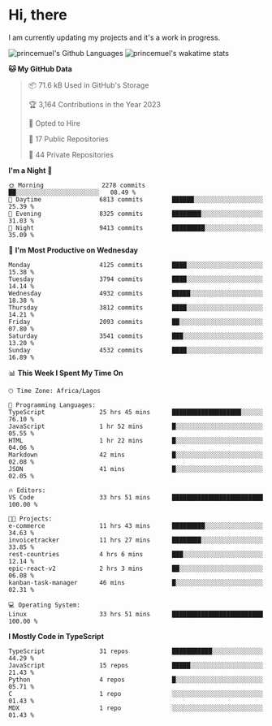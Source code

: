 # Hi, there

<!--
**princemuel/princemuel** is a ✨ _special_ ✨ repository because its `README.md` (this file) appears on your GitHub profile.

Here are some ideas to get you started:

- 🔭 I’m currently working on ...
- 🌱 I’m currently learning ...
- 👯 I’m looking to collaborate on ...
- 🤔 I’m looking for help with ...
- 💬 Ask me about ...
- 📫 How to reach me: ...
- 😄 Pronouns: ...
- ⚡ Fun fact: ...
-->

I am currently updating my projects and it's a work in progress.

![princemuel's Github Languages](https://github-readme-stats.vercel.app/api/top-langs/?username=princemuel&text_color=586069&layout=compact&hide_border=true&title_color=0366d6&count_private=true&include_all_commits=true&theme=tokyonight&show_icons=true)
![princemuel's wakatime stats](https://github-readme-stats.vercel.app/api/wakatime?username=princemuel&text_color=586069&layout=compact&hide_border=true&title_color=0366d6&count_private=true&include_all_commits=true&theme=tokyonight&show_icons=true)

<!--START_SECTION:waka-->
**🐱 My GitHub Data** 

> 📦 71.6 kB Used in GitHub's Storage 
 > 
> 🏆 3,164 Contributions in the Year 2023
 > 
> 💼 Opted to Hire
 > 
> 📜 17 Public Repositories 
 > 
> 🔑 44 Private Repositories 
 > 
**I'm a Night 🦉** 

```text
🌞 Morning                2278 commits        ██░░░░░░░░░░░░░░░░░░░░░░░   08.49 % 
🌆 Daytime                6813 commits        ██████░░░░░░░░░░░░░░░░░░░   25.39 % 
🌃 Evening                8325 commits        ████████░░░░░░░░░░░░░░░░░   31.03 % 
🌙 Night                  9413 commits        █████████░░░░░░░░░░░░░░░░   35.09 % 
```
📅 **I'm Most Productive on Wednesday** 

```text
Monday                   4125 commits        ████░░░░░░░░░░░░░░░░░░░░░   15.38 % 
Tuesday                  3794 commits        ████░░░░░░░░░░░░░░░░░░░░░   14.14 % 
Wednesday                4932 commits        █████░░░░░░░░░░░░░░░░░░░░   18.38 % 
Thursday                 3812 commits        ████░░░░░░░░░░░░░░░░░░░░░   14.21 % 
Friday                   2093 commits        ██░░░░░░░░░░░░░░░░░░░░░░░   07.80 % 
Saturday                 3541 commits        ███░░░░░░░░░░░░░░░░░░░░░░   13.20 % 
Sunday                   4532 commits        ████░░░░░░░░░░░░░░░░░░░░░   16.89 % 
```


📊 **This Week I Spent My Time On** 

```text
🕑︎ Time Zone: Africa/Lagos

💬 Programming Languages: 
TypeScript               25 hrs 45 mins      ███████████████████░░░░░░   76.10 % 
JavaScript               1 hr 52 mins        █░░░░░░░░░░░░░░░░░░░░░░░░   05.55 % 
HTML                     1 hr 22 mins        █░░░░░░░░░░░░░░░░░░░░░░░░   04.06 % 
Markdown                 42 mins             █░░░░░░░░░░░░░░░░░░░░░░░░   02.08 % 
JSON                     41 mins             █░░░░░░░░░░░░░░░░░░░░░░░░   02.05 % 

🔥 Editors: 
VS Code                  33 hrs 51 mins      █████████████████████████   100.00 % 

🐱‍💻 Projects: 
e-commerce               11 hrs 43 mins      █████████░░░░░░░░░░░░░░░░   34.63 % 
invoicetracker           11 hrs 27 mins      ████████░░░░░░░░░░░░░░░░░   33.85 % 
rest-countries           4 hrs 6 mins        ███░░░░░░░░░░░░░░░░░░░░░░   12.14 % 
epic-react-v2            2 hrs 3 mins        ██░░░░░░░░░░░░░░░░░░░░░░░   06.08 % 
kanban-task-manager      46 mins             █░░░░░░░░░░░░░░░░░░░░░░░░   02.31 % 

💻 Operating System: 
Linux                    33 hrs 51 mins      █████████████████████████   100.00 % 
```

**I Mostly Code in TypeScript** 

```text
TypeScript               31 repos            ███████████░░░░░░░░░░░░░░   44.29 % 
JavaScript               15 repos            █████░░░░░░░░░░░░░░░░░░░░   21.43 % 
Python                   4 repos             █░░░░░░░░░░░░░░░░░░░░░░░░   05.71 % 
C                        1 repo              ░░░░░░░░░░░░░░░░░░░░░░░░░   01.43 % 
MDX                      1 repo              ░░░░░░░░░░░░░░░░░░░░░░░░░   01.43 % 
```




<!--END_SECTION:waka-->
